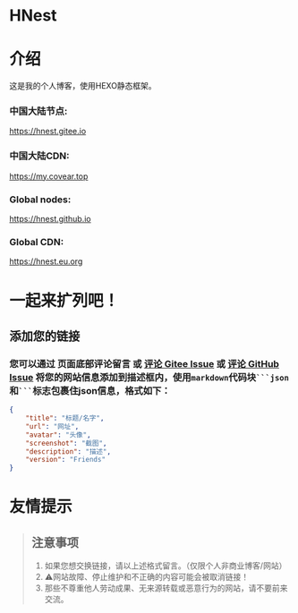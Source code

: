 # HNest

# 介绍
这是我的个人博客，使用HEXO静态框架。

### 中国大陆节点: 
<https://hnest.gitee.io>
### 中国大陆CDN: 
<https://my.covear.top>
### Global nodes: 
<https://hnest.github.io>
### Global CDN: 
<https://hnest.eu.org>

# 一起来扩列吧！

## 添加您的链接

### 您可以通过 页面底部评论留言 或 [评论 Gitee Issue](https://gitee.com/hnest/hnest/issues/I76KXJ) 或 [评论 GitHub Issue](https://github.com/DavidDengHui/HNest/issues/1) 将您的网站信息添加到描述框内，使用`markdown`代码块` ```json `和` ``` `标志包裹住json信息，格式如下：


```json
{
    "title": "标题/名字",
    "url": "网址",
    "avatar": "头像",
    "screenshot": "截图",
    "description": "描述",
    "version": "Friends"
}
```


# 友情提示

> ## 注意事项
> 1. 如果您想交换链接，请以上述格式留言。（仅限个人非商业博客/网站）
> 2. ⚠️网站故障、停止维护和不正确的内容可能会被取消链接！
> 3. 那些不尊重他人劳动成果、无来源转载或恶意行为的网站，请不要前来交流。
